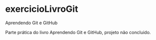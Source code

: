 # exercicioLivroGit
Aprendendo Git e GitHub

Parte prática do livro Aprendendo Git e GitHub, projeto não concluido.
